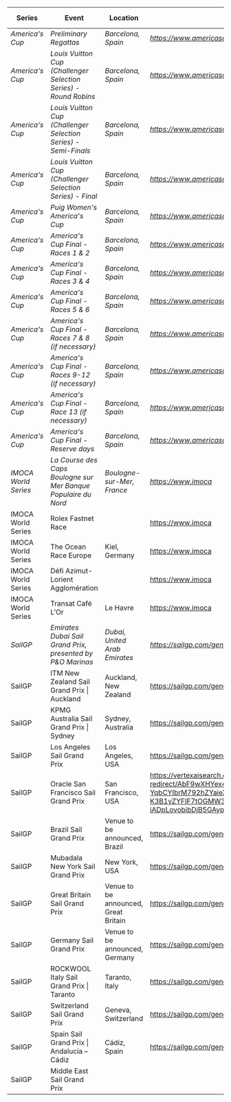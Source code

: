 | Series | Event | Location | URL | Start Date | End Date |
|---|---|---|---|---|---|
| *America's Cup* | *Preliminary Regattas* | *Barcelona, Spain* | *https://www.americascup.com/en/ac37-schedule* | *2024-08-22* | *2024-08-25* |
| *America's Cup* | *Louis Vuitton Cup (Challenger Selection Series) - Round Robins* | *Barcelona, Spain* | *https://www.americascup.com/en/ac37-schedule* | *2024-08-29* | *2024-09-08* |
| *America's Cup* | *Louis Vuitton Cup (Challenger Selection Series) - Semi-Finals* | *Barcelona, Spain* | *https://www.americascup.com/en/ac37-schedule* | *2024-09-14* | *2024-09-19* |
| *America's Cup* | *Louis Vuitton Cup (Challenger Selection Series) - Final* | *Barcelona, Spain* | *https://www.americascup.com/en/ac37-schedule* | *2024-09-26* | *2024-10-07* |
| *America's Cup* | *Puig Women's America's Cup* | *Barcelona, Spain* | *https://www.americascup.com/en/ac37-schedule* | *2024-10-05* | *2024-10-13* |
| *America's Cup* | *America's Cup Final - Races 1 & 2* | *Barcelona, Spain* | *https://www.americascup.com/en/ac37-schedule* | *2024-10-12* | *2024-10-12* |
| *America's Cup* | *America's Cup Final - Races 3 & 4* | *Barcelona, Spain* | *https://www.americascup.com/en/ac37-schedule* | *2024-10-13* | *2024-10-13* |
| *America's Cup* | *America's Cup Final - Races 5 & 6* | *Barcelona, Spain* | *https://www.americascup.com/en/ac37-schedule* | *2024-10-16* | *2024-10-16* |
| *America's Cup* | *America's Cup Final - Races 7 & 8 (if necessary)* | *Barcelona, Spain* | *https://www.americascup.com/en/ac37-schedule* | *2024-10-18* | *2024-10-18* |
| *America's Cup* | *America's Cup Final - Races 9-12 (if necessary)* | *Barcelona, Spain* | *https://www.americascup.com/en/ac37-schedule* | *2024-10-19* | *2024-10-20* |
| *America's Cup* | *America's Cup Final - Race 13 (if necessary)* | *Barcelona, Spain* | *https://www.americascup.com/en/ac37-schedule* | *2024-10-21* | *2024-10-21* |
| *America's Cup* | *America's Cup Final - Reserve days* | *Barcelona, Spain* | *https://www.americascup.com/en/ac37-schedule* | *2024-10-22* | *2024-10-27* |
| *IMOCA World Series* | *La Course des Caps Boulogne sur Mer Banque Populaire du Nord* | *Boulogne-sur-Mer, France* | *https://www.imoca* | *2025-06-25* | *2025-07-06* |
| IMOCA World Series | Rolex Fastnet Race |  | https://www.imoca | 2025-07 | 2025-07 |
| IMOCA World Series | The Ocean Race Europe | Kiel, Germany | https://www.imoca | 2025-08-10 | 2025-09 |
| IMOCA World Series | Défi Azimut-Lorient Agglomération |  | https://www.imoca | 2025-09 | 2025-09 |
| IMOCA World Series | Transat Café L'Or | Le Havre | https://www.imoca | 2025-10 | 2025-10 |
| *SailGP* | *Emirates Dubai Sail Grand Prix, presented by P&O Marinas* | *Dubai, United Arab Emirates* | *https://sailgp.com/general/24-25/calendar* | *2024-11-23* | *2024-11-24* |
| SailGP | ITM New Zealand Sail Grand Prix &#124; Auckland | Auckland, New Zealand | https://sailgp.com/general/24-25/calendar | 2025-01-18 | 2025-01-19 |
| SailGP | KPMG Australia Sail Grand Prix &#124; Sydney | Sydney, Australia | https://sailgp.com/general/24-25/calendar | 2025-02-08 | 2025-02-09 |
| SailGP | Los Angeles Sail Grand Prix | Los Angeles, USA | https://sailgp.com/general/24-25/calendar | 2025-03-15 | 2025-03-16 |
| SailGP | Oracle San Francisco Sail Grand Prix | San Francisco, USA | https://vertexaisearch.cloud.google.com/grounding-api-redirect/AbF9wXHYex46nZS0hdsu5JT2Fhze6nF-YqbCYIbrM792hZYaieXImoZVtlurtyQ4YST3rhdDqHUHCVkd-K3B1yZYFIF7tOGMW3-s8abdI9nfWkA7yFrk-Pe-iADpLovobibDjB5GAypScgYnTdEdiOAd_j7_FAskTYg_QqHgekdRNDDf | 2025-03-22 | 2025-03-23 |
| SailGP | Brazil Sail Grand Prix | Venue to be announced, Brazil | https://sailgp.com/general/24-25/calendar | 2025-05-03 | 2025-05-04 |
| SailGP | Mubadala New York Sail Grand Prix | New York, USA | https://sailgp.com/general/24-25/calendar | 2025-06-07 | 2025-06-08 |
| SailGP | Great Britain Sail Grand Prix | Venue to be announced, Great Britain | https://sailgp.com/general/24-25/calendar | 2025-07-19 | 2025-07-20 |
| SailGP | Germany Sail Grand Prix | Venue to be announced, Germany | https://sailgp.com/general/24-25/calendar | 2025-08-16 | 2025-08-17 |
| SailGP | ROCKWOOL Italy Sail Grand Prix &#124; Taranto | Taranto, Italy | https://sailgp.com/general/24-25/calendar | 2025-09-06 | 2025-09-07 |
| SailGP | Switzerland Sail Grand Prix | Geneva, Switzerland | https://sailgp.com/general/24-25/calendar | 2025-09-20 | 2025-09-21 |
| SailGP | Spain Sail Grand Prix &#124; Andalucía – Cádiz | Cádiz, Spain | https://sailgp.com/general/24-25/calendar | 2025-10-04 | 2025-10-05 |
| SailGP | Middle East Sail Grand Prix